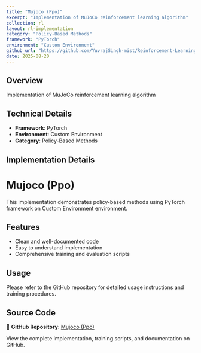 ```yaml
---
title: "Mujoco (Ppo)"
excerpt: "Implementation of MuJoCo reinforcement learning algorithm"
collection: rl
layout: rl-implementation
category: "Policy-Based Methods"
framework: "PyTorch"
environment: "Custom Environment"
github_url: "https://github.com/YuvrajSingh-mist/Reinforcement-Learning/tree/master/PPO/MuJoCo"
date: 2025-08-20
---
```


## Overview
Implementation of MuJoCo reinforcement learning algorithm

## Technical Details
- **Framework**: PyTorch
- **Environment**: Custom Environment
- **Category**: Policy-Based Methods

## Implementation Details


# Mujoco (Ppo)

This implementation demonstrates policy-based methods using PyTorch framework on Custom Environment environment.

## Features
- Clean and well-documented code
- Easy to understand implementation
- Comprehensive training and evaluation scripts

## Usage
Please refer to the GitHub repository for detailed usage instructions and training procedures.


## Source Code
📁 **GitHub Repository**: [Mujoco (Ppo)](https://github.com/YuvrajSingh-mist/Reinforcement-Learning/tree/master/PPO/MuJoCo)

View the complete implementation, training scripts, and documentation on GitHub.
